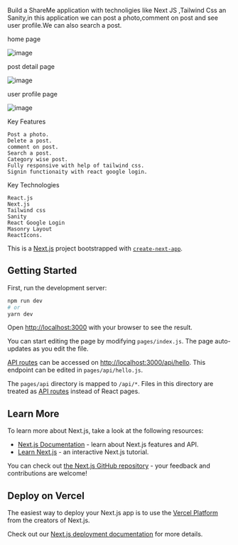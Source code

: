 Build a ShareMe application with technoligies like Next JS ,Tailwind Css an Sanity,in this application we can post a photo,comment on post and see user profile.We can also search a post.

home page

![image](https://user-images.githubusercontent.com/34640475/149071208-5028a8e4-7282-4ccc-a21d-472bfce23267.png)


post detail page

![image](https://user-images.githubusercontent.com/34640475/149071695-55fae6b8-b6e3-43d0-afc3-9dd0b072fb14.png)

user profile page

![image](https://user-images.githubusercontent.com/34640475/149071769-70afa109-6045-4426-9249-445b979ab015.png)

Key Features
    
    Post a photo.
    Delete a post.
    comment on post.
    Search a post.
    Category wise post.
    Fully responsive with help of tailwind css.
    Signin functionaity with react google login.
    
Key Technologies

    React.js
    Next.js
    Tailwind css
    Sanity
    React Google Login
    Masonry Layout
    ReactIcons.


This is a [Next.js](https://nextjs.org/) project bootstrapped with [`create-next-app`](https://github.com/vercel/next.js/tree/canary/packages/create-next-app).

## Getting Started

First, run the development server:

```bash
npm run dev
# or
yarn dev
```

Open [http://localhost:3000](http://localhost:3000) with your browser to see the result.

You can start editing the page by modifying `pages/index.js`. The page auto-updates as you edit the file.

[API routes](https://nextjs.org/docs/api-routes/introduction) can be accessed on [http://localhost:3000/api/hello](http://localhost:3000/api/hello). This endpoint can be edited in `pages/api/hello.js`.

The `pages/api` directory is mapped to `/api/*`. Files in this directory are treated as [API routes](https://nextjs.org/docs/api-routes/introduction) instead of React pages.

## Learn More

To learn more about Next.js, take a look at the following resources:

- [Next.js Documentation](https://nextjs.org/docs) - learn about Next.js features and API.
- [Learn Next.js](https://nextjs.org/learn) - an interactive Next.js tutorial.

You can check out [the Next.js GitHub repository](https://github.com/vercel/next.js/) - your feedback and contributions are welcome!

## Deploy on Vercel

The easiest way to deploy your Next.js app is to use the [Vercel Platform](https://vercel.com/new?utm_medium=default-template&filter=next.js&utm_source=create-next-app&utm_campaign=create-next-app-readme) from the creators of Next.js.

Check out our [Next.js deployment documentation](https://nextjs.org/docs/deployment) for more details.
